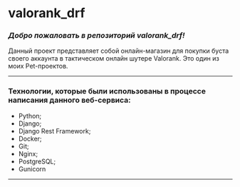 # valorank_drf
### *Добро пожаловать в репозиторий valorank_drf!*
Данный проект представляет собой онлайн-магазин для покупки буста своего аккаунта в тактическом онлайн шутере Valorank. Это один из моих Pet-проектов.
____
### Технологии, которые были использованы в процессе написания данного веб-сервиса:
- Python;
- Django;
- Django Rest Framework;
- Docker;
- Git;
- Nginx;
- PostgreSQL;
- Gunicorn
___
